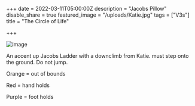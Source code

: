 +++
date = 2022-03-11T05:00:00Z
description = "Jacobs Pillow"
disable_share = true
featured_image = "/uploads/Katie.jpg"
tags = ["V3s"]
title = "The Circle of Life"



+++


![image](/uploads/Katie.jpg)

An accent up Jacobs Ladder with a downclimb from Katie. must step onto the ground. Do not jump.

Orange = out of bounds

Red = hand holds

Purple = foot holds